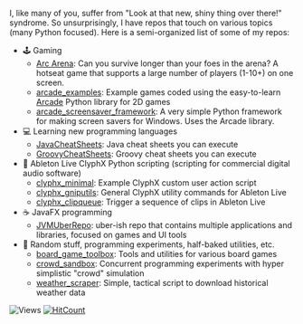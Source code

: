 I, like many of you, suffer from "Look at that new, shiny thing over there!" syndrome. 
So unsurprisingly, I have repos that touch on various topics (many Python focused).  Here is a semi-organized list
of some of my repos:

- :joystick: Gaming
  - [Arc Arena](https://github.com/SirGnip/arc_arena): Can you survive longer than your foes in the arena? A hotseat game that supports a large number of players (1-10+) on one screen.
  - [arcade_examples](https://github.com/SirGnip/arcade_examples): Example games coded using the easy-to-learn [Arcade](https://github.com/pythonarcade/arcade) Python library for 2D games
  - [arcade_screensaver_framework](https://github.com/SirGnip/arcade_screensaver_framework): A very simple Python framework for making screen savers for Windows. Uses the Arcade library.
- :computer: Learning new programming languages
  - [JavaCheatSheets](https://github.com/SirGnip/JavaCheatSheets): Java cheat sheets you can execute
  - [GroovyCheatSheets](https://github.com/SirGnip/GroovyCheatSheets): Groovy cheat sheets you can execute
- :musical_keyboard: Ableton Live ClyphX Python scripting (scripting for commercial digital audio software)
  - [clyphx_minimal](https://github.com/SirGnip/clyphx_minimal): Example ClyphX custom user action script
  - [clyphx_gniputils](https://github.com/SirGnip/clyphx_gniputils): General ClyphX utility commands for Ableton Live
  - [clyphx_clipqueue](https://github.com/SirGnip/clyphx_clipqueue): Trigger a sequence of clips in Ableton Live
- :coffee: JavaFX programming
  - [JVMUberRepo](https://github.com/SirGnip/JVMUberRepo): uber-ish repo that contains multiple applications and libraries, focused on games and UI tools
- :game_die: Random stuff, programming experiments, half-baked utilities, etc.
  - [board_game_toolbox](https://github.com/SirGnip/board_game_toolbox): Tools and utilities for various board games
  - [crowd_sandbox](https://github.com/SirGnip/crowd_sandbox): Concurrent programming experiments with hyper simplistic "crowd" simulation
  - [weather_scraper](https://github.com/SirGnip/weather_scraper): Simple, tactical script to download historical weather data

![Views](https://komarev.com/ghpvc/?username=SirGnip)
[![HitCount](http://hits.dwyl.com/SirGnip/SirGnip.svg)](http://hits.dwyl.com/SirGnip/SirGnip)
